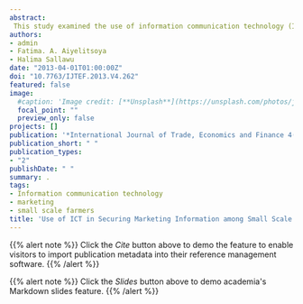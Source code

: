 ```yaml
---
abstract:
 This study examined the use of information communication technology (ICT) on securing marketing information among small scale farmers in Niger State, Nigeria. Data were obtained from 90 respondents through the use of structured questionnaire. The information collected was analyzed using descriptive statistics and multinomial logistic regression technique. Results of the analysis showed that majority of the respondents were in their active age of production and were married. Most of the respondents obtained their information from radio, television, and newspaper. The finding also indicated that the years spent in school and not the educational achievement is what is likely to increase the probability of awareness. Problems identified with regards to the usage of ICTs by the respondents include language barrier, poverty, and illiteracy. It was therefore recommended that government and nongovernmental organizations should collaborate to include ICT workshop and training in farmer education programmes, encourage programmes like NYSC ICT volunteer group, and translate technology to local languages.
authors:
- admin
- Fatima. A. Aiyelitsoya
- Halima Sallawu
date: "2013-04-01T01:00:00Z"
doi: "10.7763/IJTEF.2013.V4.262"
featured: false
image:
  #caption: 'Image credit: [**Unsplash**](https://unsplash.com/photos/jdD8gXaTZsc)'
  focal_point: ""
  preview_only: false
projects: []
publication: '*International Journal of Trade, Economics and Finance 4(2)*:66-72'
publication_short: " "
publication_types:
- "2"
publishDate: " "
summary: .
tags:
- Information communication technology
- marketing
- small scale farmers
title: 'Use of ICT in Securing Marketing Information among Small Scale Farmers in Niger State, Nigeria'
---
```

{{% alert note %}}
Click the *Cite* button above to demo the feature to enable visitors to import publication metadata into their reference management software.
{{% /alert %}}

{{% alert note %}}
Click the *Slides* button above to demo academia's Markdown slides feature.
{{% /alert %}}
